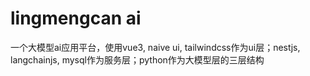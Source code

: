 # lingmengcan ai
一个大模型ai应用平台，使用vue3, naive ui, tailwindcss作为ui层；nestjs, langchainjs, mysql作为服务层；python作为大模型层的三层结构
